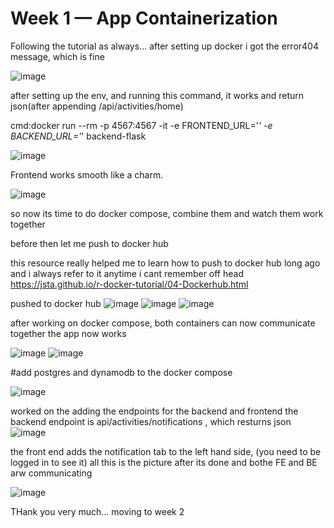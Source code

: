 # Week 1 — App Containerization

Following the tutorial as always... after setting up docker i got the error404 message, which is fine

![image](https://user-images.githubusercontent.com/73601265/221247442-0967d186-b11e-4bb3-8a5d-22a88855eced.png)


after setting up the env, and running this command, it works and return json(after appending /api/activities/home)

cmd:docker run --rm -p 4567:4567 -it -e FRONTEND_URL='*' -e BACKEND_URL='*' backend-flask

![image](https://user-images.githubusercontent.com/73601265/221248074-5df860db-f63b-43e7-b56f-c65a10a57ff3.png)

Frontend works smooth like a charm.

![image](https://user-images.githubusercontent.com/73601265/221248374-c64fa799-70d3-4f33-8d3c-16a9d49485d6.png)

so now its time to do docker compose, combine them and watch them work together

before then let me push to docker hub

this resource really helped me to learn how to push to docker hub long ago and i always refer to it anytime i cant remember off head
https://jsta.github.io/r-docker-tutorial/04-Dockerhub.html

pushed to docker hub
![image](https://user-images.githubusercontent.com/73601265/221343894-e75ec0df-c3cd-4f49-89f7-ac03dc91777c.png)
![image](https://user-images.githubusercontent.com/73601265/221343907-066b0a8e-0e68-44b8-86e5-1bb2de3d5f53.png)
![image](https://user-images.githubusercontent.com/73601265/221343971-f50ac154-1a5e-4cad-a68b-4971152ef175.png)

after working on docker compose, both containers can now communicate together the app now works

![image](https://user-images.githubusercontent.com/73601265/221356624-450e18fe-e917-4e8f-b329-74ce236ebc28.png)
![image](https://user-images.githubusercontent.com/73601265/221356713-a32cb6f5-b216-4b8d-aabc-84e583f62d8f.png)

#add postgres and dynamodb to the docker compose 

![image](https://user-images.githubusercontent.com/73601265/221359401-76a40672-f592-423a-b27d-d5b0c96d4801.png)

worked on the adding the endpoints for the backend and frontend
the backend endpoint is api/activities/notifications , which resturns json
![image](https://user-images.githubusercontent.com/73601265/222828853-fe20e1c0-4d17-4aac-8794-d31ca2b071bb.png)

the front end adds the notification tab to the left hand side, (you need to be logged in to see it)
all this is the picture after its done and bothe FE and BE arw communicating

![image](https://user-images.githubusercontent.com/73601265/222829498-611fa151-679a-4846-ae66-52acf5a68da2.png)

THank you very much... moving to week 2

